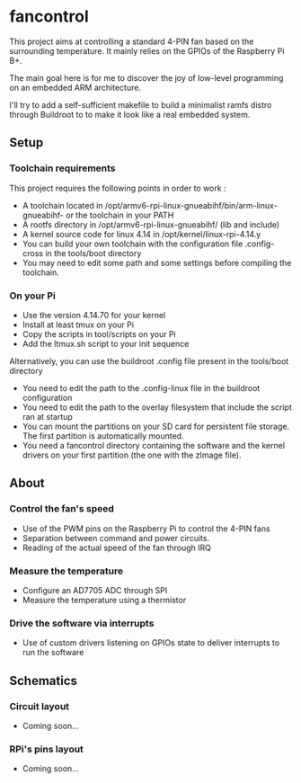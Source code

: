 # fancontrol

This project aims at controlling a standard 4-PIN fan based on the surrounding temperature. It mainly relies on the GPIOs of the Raspberry Pi B+.

The main goal here is for me to discover the joy of low-level programming on an embedded ARM architecture. 

I'll try to add a self-sufficient makefile to build a minimalist ramfs distro through Buildroot to to make it look like a real embedded system.

## Setup

### Toolchain requirements

This project requires the following points in order to work :
* A toolchain located in /opt/armv6-rpi-linux-gnueabihf/bin/arm-linux-gnueabihf- or the toolchain in your PATH
* A rootfs directory in /opt/armv6-rpi-linux-gnueabihf/ (lib and include)
* A kernel source code for linux 4.14 in /opt/kernel/linux-rpi-4.14.y
* You can build your own toolchain with the configuration file .config-cross in the tools/boot directory
* You may need to edit some path and some settings before compiling the toolchain.

### On your Pi

* Use the version 4.14.70 for your kernel
* Install at least tmux on your Pi
* Copy the scripts in tool/scripts on your Pi
* Add the ltmux.sh script to your init sequence

Alternatively, you can use the buildroot .config file present in the tools/boot directory
* You need to edit the path to the .config-linux file in the buildroot configuration
* You need to edit the path to the overlay filesystem that include the script ran at startup
* You can mount the partitions on your SD card for persistent file storage. The first partition is automatically mounted.
* You need a fancontrol directory containing the software and the kernel drivers on your first partition (the one with the zImage file).

## About

### Control the fan's speed

* Use of the PWM pins on the Raspberry Pi to control the 4-PIN fans
* Separation between command and power circuits.
* Reading of the actual speed of the fan through IRQ

### Measure the temperature

* Configure an AD7705 ADC through SPI
* Measure the temperature using a thermistor

### Drive the software via interrupts

* Use of custom drivers listening on GPIOs state to deliver interrupts to run the software

## Schematics

### Circuit layout

* Coming soon...

### RPi's pins layout

* Coming soon...
